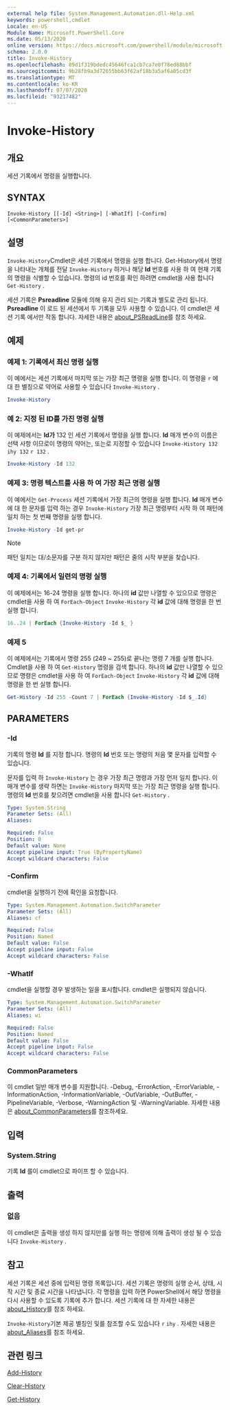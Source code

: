 ```yaml
---
external help file: System.Management.Automation.dll-Help.xml
keywords: powershell,cmdlet
Locale: en-US
Module Name: Microsoft.PowerShell.Core
ms.date: 05/13/2020
online version: https://docs.microsoft.com/powershell/module/microsoft.powershell.core/invoke-history?view=powershell-7.1&WT.mc_id=ps-gethelp
schema: 2.0.0
title: Invoke-History
ms.openlocfilehash: 89d1f319bdedc45646fca1cb7ca7e0f78ed88bbf
ms.sourcegitcommit: 9b28fb9a3d72655bb63f62af18b3a5af6a05cd3f
ms.translationtype: MT
ms.contentlocale: ko-KR
ms.lasthandoff: 07/07/2020
ms.locfileid: "93217482"
---
```

# Invoke-History

## 개요
세션 기록에서 명령을 실행합니다.

## SYNTAX

```
Invoke-History [[-Id] <String>] [-WhatIf] [-Confirm] [<CommonParameters>]
```

## 설명

`Invoke-History`Cmdlet은 세션 기록에서 명령을 실행 합니다. Get-History에서 명령을 나타내는 개체를 전달 `Invoke-History` 하거나 해당 **Id** 번호를 사용 하 여 현재 기록의 명령을 식별할 수 있습니다. 명령의 id 번호를 확인 하려면 cmdlet을 사용 합니다 `Get-History` .

세션 기록은 **Psreadline** 모듈에 의해 유지 관리 되는 기록과 별도로 관리 됩니다.
**Psreadline** 이 로드 된 세션에서 두 기록을 모두 사용할 수 있습니다. 이 cmdlet은 세션 기록 에서만 작동 합니다. 자세한 내용은 [about_PSReadLine](../PSReadLine/About/about_PSReadLine.md)를 참조 하세요.

## 예제

### 예제 1: 기록에서 최신 명령 실행

이 예에서는 세션 기록에서 마지막 또는 가장 최근 명령을 실행 합니다. 이 명령을 `r` 에 대 한 별칭으로 약어로 사용할 수 있습니다 `Invoke-History` .

```powershell
Invoke-History
```

### 예 2: 지정 된 ID를 가진 명령 실행

이 예제에서는 **Id가** 132 인 세션 기록에서 명령을 실행 합니다. **Id** 매개 변수의 이름은 선택 사항 이므로이 명령의 약어는, 또는로 지정할 수 있습니다 `Invoke-History 132` `ihy 132` `r 132` .

```powershell
Invoke-History -Id 132
```

### 예제 3: 명령 텍스트를 사용 하 여 가장 최근 명령 실행

이 예에서는 `Get-Process` 세션 기록에서 가장 최근의 명령을 실행 합니다. **Id** 매개 변수에 대 한 문자를 입력 하는 경우 `Invoke-History` 가장 최근 명령부터 시작 하 여 패턴에 일치 하는 첫 번째 명령을 실행 합니다.

```powershell
Invoke-History -Id get-pr
```

> [!NOTE]
> 패턴 일치는 대/소문자를 구분 하지 않지만 패턴은 줄의 시작 부분을 찾습니다.

### 예제 4: 기록에서 일련의 명령 실행

이 예제에서는 16-24 명령을 실행 합니다. 하나의 **id** 값만 나열할 수 있으므로 명령은 cmdlet을 사용 하 여 `ForEach-Object` `Invoke-History` 각 **id** 값에 대해 명령을 한 번 실행 합니다.

```powershell
16..24 | ForEach {Invoke-History -Id $_ }
```

### 예제 5

이 예제에서는 기록에서 명령 255 (249 ~ 255)로 끝나는 명령 7 개를 실행 합니다. Cmdlet을 사용 하 여 `Get-History` 명령을 검색 합니다. 하나의 **id** 값만 나열할 수 있으므로 명령은 cmdlet을 사용 하 여 `ForEach-Object` `Invoke-History` 각 **id** 값에 대해 명령을 한 번 실행 합니다.

```powershell
Get-History -Id 255 -Count 7 | ForEach {Invoke-History -Id $_.Id}
```

## PARAMETERS

### -Id

기록의 명령 **Id** 를 지정 합니다. 명령의 **Id** 번호 또는 명령의 처음 몇 문자를 입력할 수 있습니다.

문자를 입력 하 `Invoke-History` 는 경우 가장 최근 명령과 가장 먼저 일치 합니다. 이 매개 변수를 생략 하면는 `Invoke-History` 마지막 또는 가장 최근 명령을 실행 합니다. 명령의 **Id** 번호를 찾으려면 cmdlet을 사용 합니다 `Get-History` .

```yaml
Type: System.String
Parameter Sets: (All)
Aliases:

Required: False
Position: 0
Default value: None
Accept pipeline input: True (ByPropertyName)
Accept wildcard characters: False
```

### -Confirm

cmdlet을 실행하기 전에 확인을 요청합니다.

```yaml
Type: System.Management.Automation.SwitchParameter
Parameter Sets: (All)
Aliases: cf

Required: False
Position: Named
Default value: False
Accept pipeline input: False
Accept wildcard characters: False
```

### -WhatIf

cmdlet을 실행할 경우 발생하는 일을 표시합니다. cmdlet은 실행되지 않습니다.

```yaml
Type: System.Management.Automation.SwitchParameter
Parameter Sets: (All)
Aliases: wi

Required: False
Position: Named
Default value: False
Accept pipeline input: False
Accept wildcard characters: False
```

### CommonParameters

이 cmdlet 일반 매개 변수를 지원합니다. -Debug, -ErrorAction, -ErrorVariable, -InformationAction, -InformationVariable, -OutVariable, -OutBuffer, -PipelineVariable, -Verbose, -WarningAction 및 -WarningVariable. 자세한 내용은 [about_CommonParameters](https://go.microsoft.com/fwlink/?LinkID=113216)를 참조하세요.

## 입력

### System.String

기록 **Id** 를이 cmdlet으로 파이프 할 수 있습니다.

## 출력

### 없음

이 cmdlet은 출력을 생성 하지 않지만를 실행 하는 명령에 의해 출력이 생성 될 수 있습니다 `Invoke-History` .

## 참고

세션 기록은 세션 중에 입력된 명령 목록입니다. 세션 기록은 명령의 실행 순서, 상태, 시작 시간 및 종료 시간을 나타냅니다. 각 명령을 입력 하면 PowerShell에서 해당 명령을 다시 사용할 수 있도록 기록에 추가 합니다. 세션 기록에 대 한 자세한 내용은 [about_History](About/about_History.md)를 참조 하세요.

`Invoke-History`기본 제공 별칭인 및를 참조할 수도 있습니다 `r` `ihy` . 자세한 내용은 [about_Aliases](About/about_Aliases.md)를 참조 하세요.

## 관련 링크

[Add-History](Add-History.md)

[Clear-History](Clear-History.md)

[Get-History](Get-History.md)

